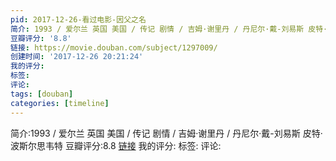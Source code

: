 ```yaml
---
pid: 2017-12-26-看过电影-因父之名
简介: 1993 / 爱尔兰 英国 美国 / 传记 剧情 / 吉姆·谢里丹 / 丹尼尔·戴-刘易斯 皮特·波斯尔思韦特
豆瓣评分: '8.8'
链接: https://movie.douban.com/subject/1297009/
创建时间: '2017-12-26 20:21:24'
我的评分:
标签:
评论:
tags: [douban]
categories: [timeline]
---
```

简介:1993 / 爱尔兰 英国 美国 / 传记 剧情 / 吉姆·谢里丹 / 丹尼尔·戴-刘易斯 皮特·波斯尔思韦特
豆瓣评分:8.8
[链接](https://movie.douban.com/subject/1297009/)
我的评分:
标签:
评论:
